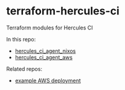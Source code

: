 # terraform-hercules-ci
Terraform modules for Hercules CI

In this repo:

 - [hercules_ci_agent_nixos](./hercules_ci_agent_nixos)
 - [hercules_ci_agent_aws](./hercules_ci_agent_aws)

Related repos:

 - [example AWS deployment](https://github.com/hercules-ci/example-deploy-agent-terraform-aws)
